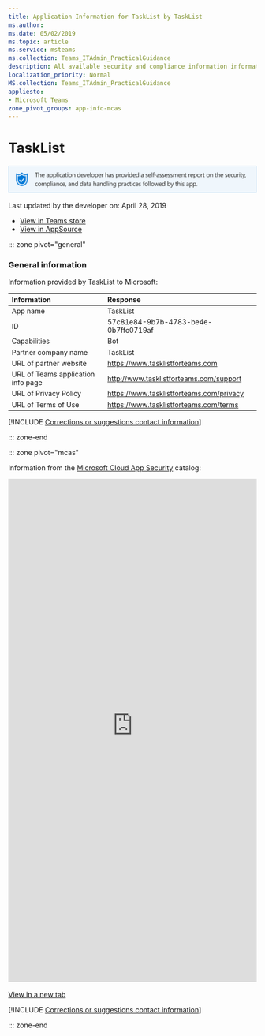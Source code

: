 ```yaml
---
title: Application Information for TaskList by TaskList
ms.author: 
ms.date: 05/02/2019
ms.topic: article
ms.service: msteams
ms.collection: Teams_ITAdmin_PracticalGuidance
description: All available security and compliance information information for TaskList, its data handling policies, its Microsoft Cloud App Security app catalog information, and security/compliance information in the CSA STAR registry.
localization_priority: Normal
MS.collection: Teams_ITAdmin_PracticalGuidance
appliesto:
- Microsoft Teams
zone_pivot_groups: app-info-mcas
---
```

# TaskList

<p></p><img alt="Self-attestation logo" src="./images/attested.png" width="650"/>
<p>Last updated by the developer on: April 28, 2019</p>

* <a href="https://teams.microsoft.com/l/app/57c81e84-9b7b-4783-be4e-0b7ffc0719af" target="_blank">View in Teams store</a>
* <a href="https://appsource.microsoft.com/en-us/product/office/WA104382085" target="_blank">View in AppSource</a>

::: zone pivot="general"

### General information

Information provided by TaskList to Microsoft:

| **Information** | **Response** |
|:----------------|:-------------|
| App name | TaskList |
| ID | 57c81e84-9b7b-4783-be4e-0b7ffc0719af |
| Capabilities | Bot |
| Partner company name | TaskList |
| URL of partner website | <https://www.tasklistforteams.com> |
| URL of Teams application info page | <http://www.tasklistforteams.com/support> |
| URL of Privacy Policy | <https://www.tasklistforteams.com/privacy> |
| URL of Terms of Use | <https://www.tasklistforteams.com/terms> |

 [!INCLUDE [Corrections or suggestions contact information](./includes/corrections-or-suggestions.md)]

::: zone-end


::: zone pivot="mcas"

Information from the [Microsoft Cloud App Security](https://www.microsoft.com/en-us/enterprise-mobility-security/cloud-app-security) catalog:

<iframe height='1020' title='Microsoft Cloud App Security Information' src='https://3ca685143b5b46b4b0e5266dadf2e97c.codepen.website/#/dashboard/35676' frameborder='no'  style='width: 100%;'></iframe>

<a href="https://3ca685143b5b46b4b0e5266dadf2e97c.codepen.website/#/dashboard/35676" target="_blank">View in a new tab</a>

[!INCLUDE [Corrections or suggestions contact information](./includes/corrections-or-suggestions.md)]

::: zone-end

